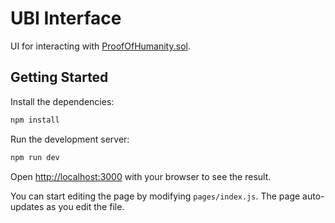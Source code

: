 # UBI Interface

UI for interacting with [ProofOfHumanity.sol](https://github.com/Proof-Of-Humanity/Proof-Of-Humanity/blob/master/contracts/ProofOfHumanity.sol).

## Getting Started

Install the dependencies:

```bash
npm install
```

Run the development server:

```bash
npm run dev
```

Open [http://localhost:3000](http://localhost:3000) with your browser to see the result.

You can start editing the page by modifying `pages/index.js`. The page auto-updates as you edit the file.
